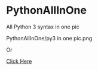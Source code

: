 # PythonAllInOne
All Python 3 syntax in one pic

PythonAllInOne/py3 in one pic.png

Or

[Click Here](https://raw.githubusercontent.com/pnanh-github/PythonAllInOne/master/py3%20in%20one%20pic.png)


